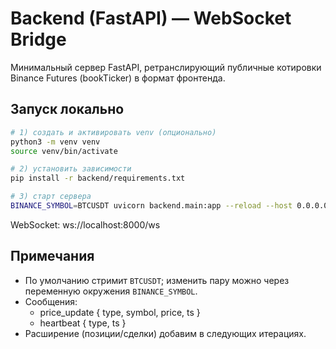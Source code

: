 # Backend (FastAPI) — WebSocket Bridge

Минимальный сервер FastAPI, ретранслирующий публичные котировки Binance Futures (bookTicker) в формат фронтенда.

## Запуск локально

```bash
# 1) создать и активировать venv (опционально)
python3 -m venv venv
source venv/bin/activate

# 2) установить зависимости
pip install -r backend/requirements.txt

# 3) старт сервера
BINANCE_SYMBOL=BTCUSDT uvicorn backend.main:app --reload --host 0.0.0.0 --port 8000
```

WebSocket: ws://localhost:8000/ws

## Примечания
- По умолчанию стримит `BTCUSDT`; изменить пару можно через переменную окружения `BINANCE_SYMBOL`.
- Сообщения:
  - price_update { type, symbol, price, ts }
  - heartbeat { type, ts }
- Расширение (позиции/сделки) добавим в следующих итерациях.